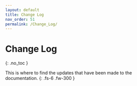 ```yaml
---
layout: default
title: Change Log
nav_order: 51
permalink: /Change_Log/
---
```


# Change Log
{: .no_toc }

This is where to find the updates that have been made to the documentation.
{: .fs-6 .fw-300 }


